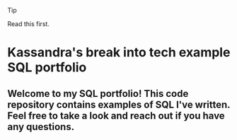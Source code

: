 > [!TIP]
> Read this first.


# Kassandra's break into tech example SQL portfolio 

## Welcome to my SQL portfolio! This code repository contains examples of SQL I've written. Feel free to take a look and reach out if you have any questions.
